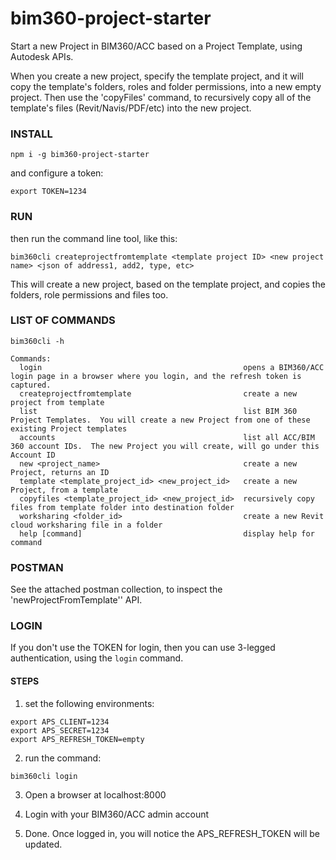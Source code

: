 # bim360-project-starter
Start a new Project in BIM360/ACC based on a Project Template, using Autodesk APIs.   

When you create a new project, specify the template project, and it will copy the template's folders, roles and folder permissions, into a new empty project.  Then use the 'copyFiles' command, to recursively copy all of the template's files (Revit/Navis/PDF/etc) into the new project.

### INSTALL
```
npm i -g bim360-project-starter
```

and configure a token:

```
export TOKEN=1234
```


### RUN

then run the command line tool, like this:

```
bim360cli createprojectfromtemplate <template project ID> <new project name> <json of address1, add2, type, etc>
```

This will create a new project, based on the template project, and copies the folders, role permissions and files too.



### LIST OF COMMANDS

```
bim360cli -h
```


```
Commands:
  login                                             opens a BIM360/ACC login page in a browser where you login, and the refresh token is captured.
  createprojectfromtemplate                         create a new project from template
  list                                              list BIM 360 Project Templates.  You will create a new Project from one of these existing Project templates
  accounts                                          list all ACC/BIM 360 account IDs.  The new Project you will create, will go under this Account ID
  new <project_name>                                create a new Project, returns an ID
  template <template_project_id> <new_project_id>   create a new Project, from a template
  copyfiles <template_project_id> <new_project_id>  recursively copy files from template folder into destination folder
  worksharing <folder_id>                           create a new Revit cloud worksharing file in a folder
  help [command]                                    display help for command
```

### POSTMAN

See the attached postman collection, to inspect the 'newProjectFromTemplate'' API.



### LOGIN

If you don't use the TOKEN for login, then you can use 3-legged authentication, using the `login` command.

#### STEPS

1. set the following environments:
```
export APS_CLIENT=1234
export APS_SECRET=1234
export APS_REFRESH_TOKEN=empty
```

2. run the command:
```
bim360cli login
```

3. Open a browser at localhost:8000
4. Login with your BIM360/ACC admin account

5. Done.  Once logged in, you will notice the APS_REFRESH_TOKEN will be updated.
